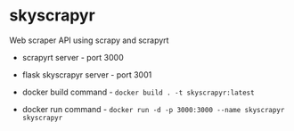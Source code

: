 # skyscrapyr
Web scraper API using scrapy and scrapyrt


- scrapyrt server - port 3000

- flask skyscrapyr server - port 3001

- docker build command - `docker build . -t skyscrapyr:latest`

- docker run command - `docker run -d -p 3000:3000 --name skyscrapyr skyscrapyr`

